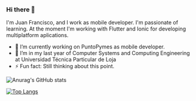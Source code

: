 ### Hi there 👋

I'm Juan Francisco, and I work as mobile developer. I'm passionate of learning. At the moment I'm working with Flutter and Ionic for developing multiplatform aplications. 

- 🔭 I’m currently working on PuntoPymes as mobile developer.
- 🌱 I’m in my last year of Computer Systems and Computing Engineering at Universidad Técnica Particular de Loja
- ⚡ Fun fact: Still thinking about this point.

![Anurag's GitHub stats](https://github-readme-stats.vercel.app/api?username=JuanFCVal&count_private=true&show_icons=true&theme=radical)

[![Top Langs](https://github-readme-stats.vercel.app/api/top-langs/?username=JuanFCVal&layout=compact&count_private=true)](https://github.com/anuraghazra/github-readme-stats)


